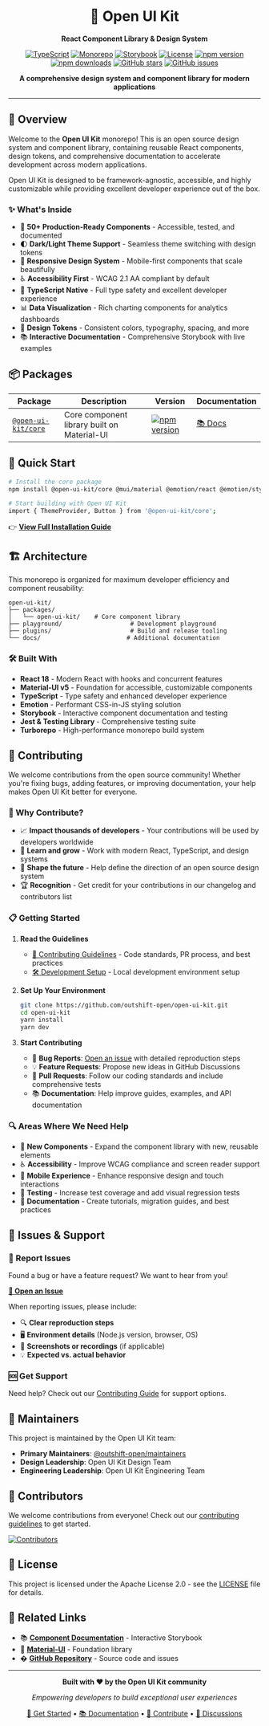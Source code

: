 <div align="center">

# 🎨 Open UI Kit

**React Component Library & Design System**

[![TypeScript](https://img.shields.io/badge/%3C%2F%3E-TypeScript-%230074c1.svg)](http://www.typescriptlang.org/)
[![Monorepo](https://img.shields.io/badge/monorepo-turborepo-blue)](https://turbo.build/)
[![Storybook](https://img.shields.io/badge/storybook-docs-ff69b4)](https://main--68cc22452afe30d90e4ca977.chromatic.com)
[![License](https://img.shields.io/github/license/outshift-open/open-ui-kit)](LICENSE)
[![npm version](https://img.shields.io/npm/v/@open-ui-kit/core)](https://www.npmjs.com/package/@open-ui-kit/core)
[![npm downloads](https://img.shields.io/npm/dm/@open-ui-kit/core)](https://www.npmjs.com/package/@open-ui-kit/core)
[![GitHub stars](https://img.shields.io/github/stars/outshift-open/open-ui-kit)](https://github.com/outshift-open/open-ui-kit/stargazers)
[![GitHub issues](https://img.shields.io/github/issues/outshift-open/open-ui-kit)](https://github.com/outshift-open/open-ui-kit/issues)


**A comprehensive design system and component library for modern applications**

</div>

---

## 🌟 Overview

Welcome to the **Open UI Kit** monorepo! This is an open source design system and component library, containing reusable React components, design tokens, and comprehensive documentation to accelerate development across modern applications.

Open UI Kit is designed to be framework-agnostic, accessible, and highly customizable while providing excellent developer experience out of the box.

### ✨ What's Inside

- 🎯 **50+ Production-Ready Components** - Accessible, tested, and documented
- 🌓 **Dark/Light Theme Support** - Seamless theme switching with design tokens
- 📱 **Responsive Design System** - Mobile-first components that scale beautifully
- ♿ **Accessibility First** - WCAG 2.1 AA compliant by default
- 🔧 **TypeScript Native** - Full type safety and excellent developer experience
- 📊 **Data Visualization** - Rich charting components for analytics dashboards
- 🎨 **Design Tokens** - Consistent colors, typography, spacing, and more
- 📚 **Interactive Documentation** - Comprehensive Storybook with live examples

## 📦 Packages

| Package | Description | Version | Documentation |
|---------|-------------|---------|---------------|
| [`@open-ui-kit/core`](https://www.npmjs.com/package/@open-ui-kit/core) | Core component library built on Material-UI | [![npm version](https://img.shields.io/npm/v/@open-ui-kit/core)](https://www.npmjs.com/package/@open-ui-kit/core) | [📚 Docs](https://main--68cc22452afe30d90e4ca977.chromatic.com/) |

## 🚀 Quick Start

```bash
# Install the core package
npm install @open-ui-kit/core @mui/material @emotion/react @emotion/styled

# Start building with Open UI Kit
import { ThemeProvider, Button } from '@open-ui-kit/core';
```

👉 **[View Full Installation Guide](https://main--67e2c28f188630b706cee923.chromatic.com/?path=/docs/overview-introduction--docs#-installation)**

## 🏗️ Architecture

This monorepo is organized for maximum developer efficiency and component reusability:

```
open-ui-kit/
├── packages/
│   └── open-ui-kit/    # Core component library
├── playground/                   # Development playground
├── plugins/                      # Build and release tooling
└── docs/                        # Additional documentation
```

### 🛠️ Built With

- **React 18** - Modern React with hooks and concurrent features
- **Material-UI v5** - Foundation for accessible, customizable components
- **TypeScript** - Type safety and enhanced developer experience
- **Emotion** - Performant CSS-in-JS styling solution
- **Storybook** - Interactive component documentation and testing
- **Jest & Testing Library** - Comprehensive testing suite
- **Turborepo** - High-performance monorepo build system

## 🤝 Contributing

We welcome contributions from the open source community! Whether you're fixing bugs, adding features, or improving documentation, your help makes Open UI Kit better for everyone.

### 🌟 Why Contribute?

- 📈 **Impact thousands of developers** - Your contributions will be used by developers worldwide
- 🚀 **Learn and grow** - Work with modern React, TypeScript, and design systems
- 🎯 **Shape the future** - Help define the direction of an open source design system
- 🏆 **Recognition** - Get credit for your contributions in our changelog and contributors list

### 📋 Getting Started

1. **Read the Guidelines**
   - [📝 Contributing Guidelines](CONTRIBUTING.md) - Code standards, PR process, and best practices
   - [🛠️ Development Setup](DEVELOPMENT.md) - Local development environment setup

2. **Set Up Your Environment**
   ```bash
   git clone https://github.com/outshift-open/open-ui-kit.git
   cd open-ui-kit
   yarn install
   yarn dev
   ```

3. **Start Contributing**
   - 🐛 **Bug Reports**: [Open an issue](https://github.com/outshift-open/open-ui-kit/issues) with detailed reproduction steps
   - 💡 **Feature Requests**: Propose new ideas in GitHub Discussions
   - 🔧 **Pull Requests**: Follow our coding standards and include comprehensive tests
   - 📚 **Documentation**: Help improve guides, examples, and API documentation

### 🔍 Areas Where We Need Help

- 🎨 **New Components** - Expand the component library with new, reusable elements
- ♿ **Accessibility** - Improve WCAG compliance and screen reader support
- 📱 **Mobile Experience** - Enhance responsive design and touch interactions
- 🧪 **Testing** - Increase test coverage and add visual regression tests
- 📖 **Documentation** - Create tutorials, migration guides, and best practices

## 🐛 Issues & Support

### 🚨 Report Issues

Found a bug or have a feature request? We want to hear from you!

**[📝 Open an Issue](https://github.com/outshift-open/open-ui-kit/issues)**

When reporting issues, please include:
- 🔍 **Clear reproduction steps**
- 🖥️ **Environment details** (Node.js version, browser, OS)
- 📸 **Screenshots or recordings** (if applicable)
- 💡 **Expected vs. actual behavior**

### 🆘 Get Support

Need help? Check out our [Contributing Guide](CONTRIBUTING.md#support) for support options.

## 👥 Maintainers

This project is maintained by the Open UI Kit team:

- **Primary Maintainers**: [@outshift-open/maintainers](https://github.com/orgs/outshift-open/teams/open-ui-kit-admins)
- **Design Leadership**: Open UI Kit Design Team
- **Engineering Leadership**: Open UI Kit Engineering Team

## 🤝 Contributors

We welcome contributions from everyone! Check out our [contributing guidelines](CONTRIBUTING.md) to get started.

[![Contributors](https://contrib.rocks/image?repo=outshift-open/open-ui-kit)](https://github.com/outshift-open/open-ui-kit/graphs/contributors)

## 📄 License

This project is licensed under the Apache License 2.0 - see the [LICENSE](LICENSE) file for details.

## 🔗 Related Links

- 📚 **[Component Documentation](https://main--67e2c28f188630b706cee923.chromatic.com)** - Interactive Storybook
- 🎯 **[Material-UI](https://mui.com/)** - Foundation library
- � **[GitHub Repository](https://github.com/outshift-open/open-ui-kit)** - Source code and issues

---

<div align="center">

**Built with ❤️ by the Open UI Kit community**

*Empowering developers to build exceptional user experiences*

[🚀 Get Started](packages/open-ui-kit#quick-start) • [📚 Documentation](https://main--67e2c28f188630b706cee923.chromatic.com) • [🤝 Contribute](CONTRIBUTING.md) • [💬 Discussions](https://github.com/outshift-open/open-ui-kit/discussions)

</div>
